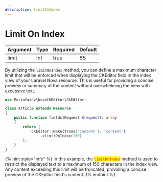 ```yaml
---
description: limitOnIndex
---
```


# Limit On Index

<table><thead><tr><th>Argument</th><th>Type</th><th data-type="checkbox">Required</th><th>Default</th></tr></thead><tbody><tr><td>limit</td><td>int</td><td>true</td><td>85</td></tr></tbody></table>

By utilizing the `limitOnIndex` method, you can define a maximum character limit that will be enforced when displaying the CKEditor field in the index view of your Laravel Nova resource. This is useful for providing a concise preview or summary of the content without overwhelming the view with excessive text.



```php
use Mostafaznv\NovaCkEditor\CkEditor;

class Article extends Resource
{
    public function fields(Request $request): array
    {
        return [
            CkEditor::make(trans('Content'), 'content')
                ->limitOnIndex(150)
        ];
    }
}
```

{% hint style="info" %}
In this example, the <mark style="color:red;">`limitOnIndex`</mark> method is used to restrict the displayed text to a maximum of 150 characters in the index view. Any content exceeding this limit will be truncated, providing a concise preview of the CKEditor field's content.
{% endhint %}



